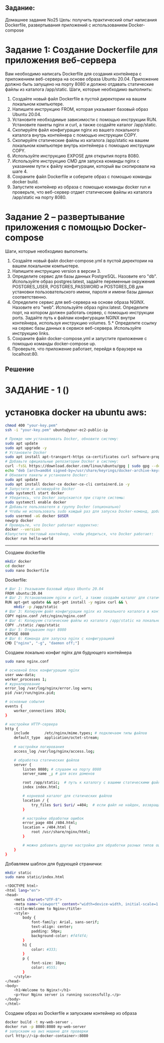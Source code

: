 ## Задание:
Домашнее задание No25
Цель: получить практический опыт написания Dockerfile,
развертывания приложений с использованием Docker-compose
# Задание 1: Создание Dockerfile для приложения веб-сервера
Вам необходимо написать Dockerfile для создания контейнера с приложением
веб-сервера на основе образа Ubuntu 20.04. Приложение должно быть
запущено на порту 8080 и должно отдавать статические файлы из каталога
/app/static.
Шаги, которые необходимо выполнить:
1. Создайте новый файл Dockerfile в пустой директории на вашем
локальном компьютере.
2. Напишите инструкцию FROM, которая указывает базовый образ
Ubuntu 20.04.
3. Установите необходимые зависимости с помощью инструкции RUN.
Установите пакеты nginx и curl, а также создайте каталог /app/static.
4. Скопируйте файл конфигурации nginx из вашего локального каталога
внутрь контейнера с помощью инструкции COPY.
5. Скопируйте статические файлы из каталога /app/static на вашем
локальном компьютере внутрь контейнера с помощью инструкции COPY.
6. Используйте инструкцию EXPOSE для открытия порта 8080.
7. Используйте инструкцию CMD для запуска команды nginx с указанием
пути к файлу конфигурации, который вы скопировали на шаге 4.
8. Сохраните файл Dockerfile и соберите образ с помощью команды docker
build.
9. Запустите контейнер из образа с помощью команды docker run и
проверьте, что веб-сервер отдает статические файлы из каталога /app/static на
порту 8080.
# Задание 2 – развертывание приложения с помощью Docker-compose
Шаги, которые необходимо выполнить:
1. Создайте новый файл docker-compose.yml в пустой директории на
вашем локальном компьютере.
2. Напишите инструкцию version в версии 3.
3. Определите сервис для базы данных PostgreSQL. Назовите его "db".
Используйте образ postgres:latest, задайте переменные окружения
POSTGRES_USER, POSTGRES_PASSWORD и POSTGRES_DB для
установки пользовательского имени, пароля и имени базы данных
соответственно.
4. Определите сервис для веб-сервера на основе образа NGINX. Назовите
его "web". Используйте образ nginx:latest. Определите порт, на котором
должен работать сервер, с помощью инструкции ports. Задайте путь к
файлам конфигурации NGINX внутри контейнера, используя
инструкцию volumes.
5.* Определите ссылку на сервис базы данных в сервисе веб-сервера.
Используйте инструкцию links.
6. Сохраните файл docker-compose.yml и запустите приложение с
помощью команды docker-compose up.
7. Проверьте, что приложение работает, перейдя в браузере на
localhost:80.

## Решение
# ЗАДАНИЕ - 1 () 
# установка docker на ubuntu aws:
```bash
chmod 400 "your-key.pem"
ssh -i "your-key.pem" ubuntu@your-ec2-public-ip
```

```bash
# Прежде чем устанавливать Docker, обновите систему:
sudo apt update
sudo apt upgrade -y
# Установите Docker
sudo apt install apt-transport-https ca-certificates curl software-properties-common -y
# Добавьте официальные репозитории Docker в систему:
curl -fsSL https://download.docker.com/linux/ubuntu/gpg | sudo gpg --dearmor -o /usr/share/keyrings/docker-archive-keyring.gpg
echo "deb [arch=amd64 signed-by=/usr/share/keyrings/docker-archive-keyring.gpg] https://download.docker.com/linux/ubuntu $(lsb_release -cs) stable" | sudo tee /etc/apt/sources.list.d/docker.list > /dev/null
# Обновите пакеты и установите Docker:
sudo apt update
sudo apt install docker-ce docker-ce-cli containerd.io -y
# Запустите и активируйте Docker
sudo systemctl start docker
# Убедитесь, что Docker запускается при старте системы:
sudo systemctl enable docker
# Добавьте пользователя в группу Docker (опционально)
# Чтобы не использовать sudo каждый раз для запуска Docker-команд, добавьте пользователя в группу Docker:
sudo usermod -aG docker $USER
newgrp docker
# Проверьте, что Docker работает корректно:
docker --version
#Запустите тестовый контейнер, чтобы убедиться, что Docker работает:
docker run hello-world
```
---------
Cоздаем dockerfile
```bash
mkdir docker
cd docker
sudo nano Dockerfile
```
Dockerfile:
```bash
# Шаг 1: Указываем базовый образ Ubuntu 20.04
FROM ubuntu:20.04
# Шаг 2: Устанавливаем nginx и curl, а также создаём каталог для статических файлов
RUN apt-get update && apt-get install -y nginx curl && \
    mkdir -p /app/static
# Шаг 3: Копируем файл конфигурации nginx из локального каталога в контейнер
COPY nginx.conf /etc/nginx/nginx.conf
# Шаг 4: Копируем статические файлы из каталога /app/static на локальном компьютере в контейнер
COPY ./static /app/static
# Шаг 5: Открываем порт 8080
EXPOSE 8080
# Шаг 6: Команда для запуска nginx с конфигурацией
CMD ["nginx", "-g", "daemon off;"]
```
Cоздаем локально конфиг nginx для будующего контейнера
```bash
sudo nano nginx.conf
```
```bash
# основной блок конфигурации nginx
user www-data;
worker_processes 1;
# журналирование
error_log /var/log/nginx/error.log warn;
pid /var/run/nginx.pid;

# основные события
events {
    worker_connections 1024;
}

# настройки HTTP-сервера
http {
    include       /etc/nginx/mime.types; # подключаем типы файлов
    default_type  application/octet-stream;
    
    # настройки логирования
    access_log /var/log/nginx/access.log;

    # обработка статических файлов
    server {
        listen 8080; # слушаем на порту 8080
        server_name _; # для всех доменов

        root /app/static;  # путь к каталогу с вашими статическими файлами
        index index.html;

        # корневой каталог для статических файлов
        location / {
            try_files $uri $uri/ =404;  # если файл не найден, возвращаем ошибку 404
        }

        # настройки обработки ошибок
        error_page 404 /404.html;
        location = /404.html {
            root /usr/share/nginx/html;
        }

        # можно добавить другие настройки для обработки разных типов ошибок, если требуется
    }
}
```
Добавляем шаблон для будующей странички:
```bash
mkdir static
sudo nano static/index.html
```
```bash
<!DOCTYPE html>
<html lang="en">
<head>
    <meta charset="UTF-8">
    <meta name="viewport" content="width=device-width, initial-scale=1.0">
    <title>Welcome to Nginx</title>
    <style>
        body {
            font-family: Arial, sans-serif;
            text-align: center;
            padding: 50px;
            background-color: #f4f4f4;
        }
        h1 {
            color: #333;
        }
        p {
            font-size: 18px;
            color: #555;
        }
    </style>
</head>
<body>
    <h1>Welcome to Nginx!</h1>
    <p>Your Nginx server is running successfully.</p>
</body>
</html>
```

Cоздаем образ из Dockerfile и запускаем контейнер из образа
```bash
docker build -t my-web-server .
docker run -p 8080:8080 my-web-server
# запускаем на aws машине для проверки
curl http://<ip-docker-container>:8080
```
